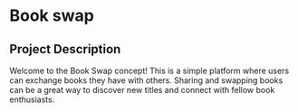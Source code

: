 # Book swap

## Project Description

Welcome to the Book Swap concept! This is a simple platform where users can exchange books they have with others. Sharing and swapping books can be a great way to discover new titles and connect with fellow book enthusiasts.

